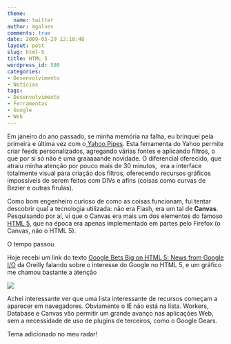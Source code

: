 ```yaml
---
theme:
  name: twitter
author: mgalves
comments: true
date: 2009-05-29 12:18:48
layout: post
slug: html-5
title: HTML 5
wordpress_id: 580
categories:
- Desenvolvimento
- Notícias
tags:
- Desenvolvimento
- Ferramentas
- Google
- Web
---
```


Em janeiro do ano passado, se minha memória na falha, eu brinquei pela primeira e última vez com o[ Yahoo Pipes](http://pipes.yahoo.com). Esta ferramenta do Yahoo permite criar feeds personalizados, agregando várias fontes e aplicando filtros, o que por si só não é uma graaaaande novidade. O diferencial oferecido, que atraiu minha atenção por pouco mais de 30 minutos,  era a interface totalmente visual para criação dos filtros, oferecendo recursos gráficos impossíveis de serem feitos com DIVs e afins (coisas como curvas de Bezier e outras firulas).

Como bom engenheiro curioso de como as coisas funcionam, fui tentar descobrir qual a tecnologia utilizada: não era Flash, era um tal de **Canvas**. Pesquisando por aí, vi que o Canvas era mais um dos elementos do famoso [HTML 5](http://www.whatwg.org/specs/web-apps/current-work/multipage/index.html#contents), que na época era apenas implementado em partes pelo Firefox (o Canvas, não o HTML 5).

O tempo passou.

Hoje recebi um link do texto [Google Bets Big on HTML 5: News from Google I/O](http://radar.oreilly.com/2009/05/google-bets-big-on-html-5.html)
da Oreilly falando sobre o interesse do Google no HTML 5, e um gráfico me chamou bastante a atenção

![]({{BASE_PATH}}/images/2009-05-29-html-5/html5.png)

Achei interessante ver que uma lista interessante de recursos começam a aparecer em navegadores. Obviamente o IE não está na lista. Workers, Database e Canvas vão permitir um grande avanço nas aplicações Web, sem a necessidade de uso de plugins de terceiros, como o Google Gears.

Tema adicionado no meu radar!
